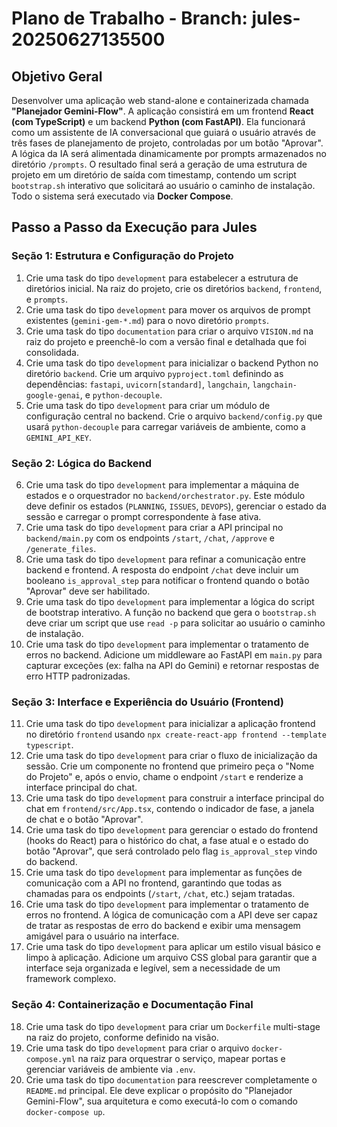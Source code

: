 # Plano de Trabalho - Branch: jules-20250627135500

## Objetivo Geral

Desenvolver uma aplicação web stand-alone e containerizada chamada **"Planejador Gemini-Flow"**. A aplicação consistirá em um frontend **React (com TypeScript)** e um backend **Python (com FastAPI)**. Ela funcionará como um assistente de IA conversacional que guiará o usuário através de três fases de planejamento de projeto, controladas por um botão "Aprovar". A lógica da IA será alimentada dinamicamente por prompts armazenados no diretório `/prompts`. O resultado final será a geração de uma estrutura de projeto em um diretório de saída com timestamp, contendo um script `bootstrap.sh` interativo que solicitará ao usuário o caminho de instalação. Todo o sistema será executado via **Docker Compose**.

## Passo a Passo da Execução para Jules

### Seção 1: Estrutura e Configuração do Projeto

1.  Crie uma task do tipo `development` para estabelecer a estrutura de diretórios inicial. Na raiz do projeto, crie os diretórios `backend`, `frontend`, e `prompts`.
2.  Crie uma task do tipo `development` para mover os arquivos de prompt existentes (`gemini-gem-*.md`) para o novo diretório `prompts`.
3.  Crie uma task do tipo `documentation` para criar o arquivo `VISION.md` na raiz do projeto e preenchê-lo com a versão final e detalhada que foi consolidada.
4.  Crie uma task do tipo `development` para inicializar o backend Python no diretório `backend`. Crie um arquivo `pyproject.toml` definindo as dependências: `fastapi`, `uvicorn[standard]`, `langchain`, `langchain-google-genai`, e `python-decouple`.
5.  Crie uma task do tipo `development` para criar um módulo de configuração central no backend. Crie o arquivo `backend/config.py` que usará `python-decouple` para carregar variáveis de ambiente, como a `GEMINI_API_KEY`.

### Seção 2: Lógica do Backend

6.  Crie uma task do tipo `development` para implementar a máquina de estados e o orquestrador no `backend/orchestrator.py`. Este módulo deve definir os estados (`PLANNING`, `ISSUES`, `DEVOPS`), gerenciar o estado da sessão e carregar o prompt correspondente à fase ativa.
7.  Crie uma task do tipo `development` para criar a API principal no `backend/main.py` com os endpoints `/start`, `/chat`, `/approve` e `/generate_files`.
8.  Crie uma task do tipo `development` para refinar a comunicação entre backend e frontend. A resposta do endpoint `/chat` deve incluir um booleano `is_approval_step` para notificar o frontend quando o botão "Aprovar" deve ser habilitado.
9.  Crie uma task do tipo `development` para implementar a lógica do script de bootstrap interativo. A função no backend que gera o `bootstrap.sh` deve criar um script que use `read -p` para solicitar ao usuário o caminho de instalação.
10. Crie uma task do tipo `development` para implementar o tratamento de erros no backend. Adicione um middleware ao FastAPI em `main.py` para capturar exceções (ex: falha na API do Gemini) e retornar respostas de erro HTTP padronizadas.

### Seção 3: Interface e Experiência do Usuário (Frontend)

11. Crie uma task do tipo `development` para inicializar a aplicação frontend no diretório `frontend` usando `npx create-react-app frontend --template typescript`.
12. Crie uma task do tipo `development` para criar o fluxo de inicialização da sessão. Crie um componente no frontend que primeiro peça o "Nome do Projeto" e, após o envio, chame o endpoint `/start` e renderize a interface principal do chat.
13. Crie uma task do tipo `development` para construir a interface principal do chat em `frontend/src/App.tsx`, contendo o indicador de fase, a janela de chat e o botão "Aprovar".
14. Crie uma task do tipo `development` para gerenciar o estado do frontend (hooks do React) para o histórico do chat, a fase atual e o estado do botão "Aprovar", que será controlado pelo flag `is_approval_step` vindo do backend.
15. Crie uma task do tipo `development` para implementar as funções de comunicação com a API no frontend, garantindo que todas as chamadas para os endpoints (`/start`, `/chat`, etc.) sejam tratadas.
16. Crie uma task do tipo `development` para implementar o tratamento de erros no frontend. A lógica de comunicação com a API deve ser capaz de tratar as respostas de erro do backend e exibir uma mensagem amigável para o usuário na interface.
17. Crie uma task do tipo `development` para aplicar um estilo visual básico e limpo à aplicação. Adicione um arquivo CSS global para garantir que a interface seja organizada e legível, sem a necessidade de um framework complexo.

### Seção 4: Containerização e Documentação Final

18. Crie uma task do tipo `development` para criar um `Dockerfile` multi-stage na raiz do projeto, conforme definido na visão.
19. Crie uma task do tipo `development` para criar o arquivo `docker-compose.yml` na raiz para orquestrar o serviço, mapear portas e gerenciar variáveis de ambiente via `.env`.
20. Crie uma task do tipo `documentation` para reescrever completamente o `README.md` principal. Ele deve explicar o propósito do "Planejador Gemini-Flow", sua arquitetura e como executá-lo com o comando `docker-compose up`.
